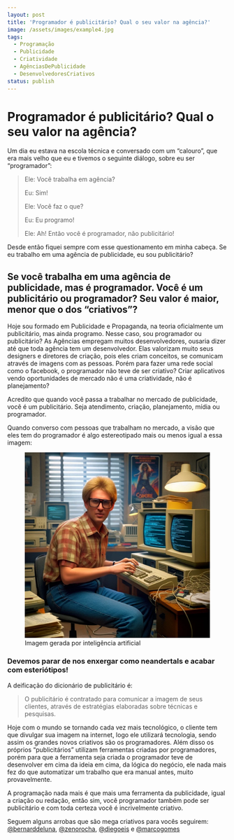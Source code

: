 ```yaml
---
layout: post
title: 'Programador é publicitário? Qual o seu valor na agência?'
image: /assets/images/example4.jpg
tags:
  - Programação
  - Publicidade
  - Criatividade
  - AgênciasDePublicidade
  - DesenvolvedoresCriativos
status: publish
---
```

# Programador é publicitário? Qual o seu valor na agência?

Um dia eu estava na escola técnica e conversado com um “calouro”, que era mais velho que eu e tivemos o seguinte diálogo, sobre eu ser “programador”:

> Ele: Você trabalha em agência?
> 
> Eu: Sim!
> 
> Ele: Você faz o que?
> 
> Eu: Eu programo!
> 
> Ele: Ah! Então você é programador, não publicitário!

Desde então fiquei sempre com esse questionamento em minha cabeça. Se eu trabalho em uma agência de publicidade, eu sou publicitário?

## Se você trabalha em uma agência de publicidade, mas é programador. Você é um publicitário ou programador? Seu valor é maior, menor que o dos “criativos”?

Hoje sou formado em Publicidade e Propaganda, na teoria oficialmente um publicitário, mas ainda programo. Nesse caso, sou programador ou publicitário? As Agências empregam muitos desenvolvedores, ousaria dizer até que toda agência tem um desenvolvedor. Elas valorizam muito seus designers e diretores de criação, pois eles criam conceitos, se comunicam através de imagens com as pessoas. Porém para fazer uma rede social como o facebook, o programador não teve de ser criativo? Criar aplicativos vendo oportunidades de mercado não é uma criatividade, não é planejamento?

Acredito que quando você passa a trabalhar no mercado de publicidade, você é um publicitário. Seja atendimento, criação, planejamento, mídia ou programador.

Quando converso com pessoas que trabalham no mercado, a visão que eles tem do programador é algo estereotipado mais ou menos igual a essa imagem:

<figure class="text-center text-sm">
  <img alt="Imagem ilustrativa de esteriópito de programar" src="/assets/images/posts/2019-01-05-programador-e-publicitario/esteriotipo-de-programador.webp" />

  <figcaption>Imagem gerada por inteligência artificial</figcaption>
</figure>

### **Devemos parar de nos enxergar como neandertals e acabar com esteriótipos!**

A deificação do dicionário de publicitário é:

> O publicitário é contratado para comunicar a imagem de seus clientes, através de estratégias elaboradas sobre técnicas e pesquisas.

Hoje com o mundo se tornando cada vez mais tecnológico, o cliente tem que divulgar sua imagem na internet, logo ele utilizará tecnologia, sendo assim os grandes novos criativos são os programadores. Além disso os próprios “publicitários” utilizam ferramentas criadas por programadores, porém para que a ferramenta seja criada o programador teve de desenvolver em cima da ideia em cima, da lógica do negócio, ele nada mais fez do que automatizar um trabalho que era manual antes, muito provavelmente.

A programação nada mais é que mais uma ferramenta da publicidade, igual a criação ou redação, então sim, você programador também pode ser publicitário e com toda certeza você é incrivelmente criativo.

Seguem alguns arrobas que são mega criativos para vocês seguirem: [@bernarddeluna](https://twitter.com/bernarddeluna), [@zenorocha](https://twitter.com/zenorocha), [@diegoeis](https://twitter.com/diegoeis) e [@marcogomes](https://twitter.com/marcogomes)